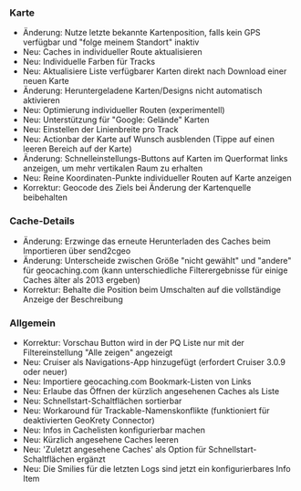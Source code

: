 ### Karte
- Änderung: Nutze letzte bekannte Kartenposition, falls kein GPS verfügbar und "folge meinem Standort" inaktiv
- Neu: Caches in individueller Route aktualisieren
- Neu: Individuelle Farben für Tracks
- Neu: Aktualisiere Liste verfügbarer Karten direkt nach Download einer neuen Karte
- Änderung: Heruntergeladene Karten/Designs nicht automatisch aktivieren
- Neu: Optimierung individueller Routen (experimentell)
- Neu: Unterstützung für "Google: Gelände" Karten
- Neu: Einstellen der Linienbreite pro Track
- Neu: Actionbar der Karte auf Wunsch ausblenden (Tippe auf einen leeren Bereich auf der Karte)
- Änderung: Schnelleinstellungs-Buttons auf Karten im Querformat links anzeigen, um mehr vertikalen Raum zu erhalten
- Neu: Reine Koordinaten-Punkte individueller Routen auf Karte anzeigen
- Korrektur: Geocode des Ziels bei Änderung der Kartenquelle beibehalten

### Cache-Details
- Änderung: Erzwinge das erneute Herunterladen des Caches beim Importieren über send2cgeo
- Änderung: Unterscheide zwischen Größe "nicht gewählt" und "andere" für geocaching.com (kann unterschiedliche Filterergebnisse für einige Caches älter als 2013 ergeben)
- Korrektur: Behalte die Position beim Umschalten auf die vollständige Anzeige der Beschreibung

### Allgemein
- Korrektur: Vorschau Button wird in der PQ Liste nur mit der Filtereinstellung "Alle zeigen" angezeigt
- Neu: Cruiser als Navigations-App hinzugefügt (erfordert Cruiser 3.0.9 oder neuer)
- Neu: Importiere geocaching.com Bookmark-Listen von Links
- Neu: Erlaube das Öffnen der kürzlich angesehenen Caches als Liste
- Neu: Schnellstart-Schaltflächen sortierbar
- Neu: Workaround für Trackable-Namenskonflikte (funktioniert für deaktivierten GeoKrety Connector)
- Neu: Infos in Cachelisten konfigurierbar machen
- Neu: Kürzlich angesehene Caches leeren
- Neu: 'Zuletzt angesehene Caches' als Option für Schnellstart-Schaltflächen ergänzt
- Neu: Die Smilies für die letzten Logs sind jetzt ein konfigurierbares Info Item
